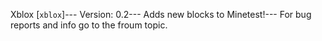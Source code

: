 ﻿Xblox [`xblox`]--- 
Version: 0.2--- Adds new blocks to Minetest!--- For bug reports and info go to the froum topic.
